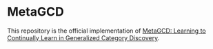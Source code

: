 # MetaGCD
This repository is the official implementation of [MetaGCD: Learning to Continually Learn in Generalized Category Discovery](https://arxiv.org/pdf/2308.11063.pdf).

